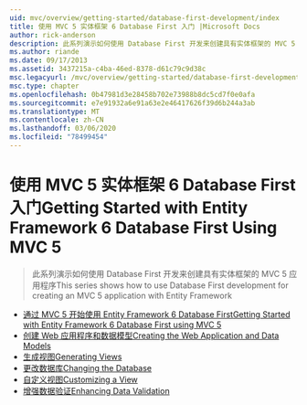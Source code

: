 ```yaml
---
uid: mvc/overview/getting-started/database-first-development/index
title: 使用 MVC 5 实体框架 6 Database First 入门 |Microsoft Docs
author: rick-anderson
description: 此系列演示如何使用 Database First 开发来创建具有实体框架的 MVC 5 应用程序
ms.author: riande
ms.date: 09/17/2013
ms.assetid: 3437215a-c4ba-46ed-8378-d61c79c9d38c
msc.legacyurl: /mvc/overview/getting-started/database-first-development
msc.type: chapter
ms.openlocfilehash: 0b47981d3e28458b702e73988b8dc5cd7f0e0afa
ms.sourcegitcommit: e7e91932a6e91a63e2e46417626f39d6b244a3ab
ms.translationtype: MT
ms.contentlocale: zh-CN
ms.lasthandoff: 03/06/2020
ms.locfileid: "78499454"
---
```

# <a name="getting-started-with-entity-framework-6-database-first-using-mvc-5"></a><span data-ttu-id="2c28c-103">使用 MVC 5 实体框架 6 Database First 入门</span><span class="sxs-lookup"><span data-stu-id="2c28c-103">Getting Started with Entity Framework 6 Database First Using MVC 5</span></span>

> <span data-ttu-id="2c28c-104">此系列演示如何使用 Database First 开发来创建具有实体框架的 MVC 5 应用程序</span><span class="sxs-lookup"><span data-stu-id="2c28c-104">This series shows how to use Database First development for creating an MVC 5 application with Entity Framework</span></span>

- [<span data-ttu-id="2c28c-105">通过 MVC 5 开始使用 Entity Framework 6 Database First</span><span class="sxs-lookup"><span data-stu-id="2c28c-105">Getting Started with Entity Framework 6 Database First using MVC 5</span></span>](setting-up-database.md)
- [<span data-ttu-id="2c28c-106">创建 Web 应用程序和数据模型</span><span class="sxs-lookup"><span data-stu-id="2c28c-106">Creating the Web Application and Data Models</span></span>](creating-the-web-application.md)
- [<span data-ttu-id="2c28c-107">生成视图</span><span class="sxs-lookup"><span data-stu-id="2c28c-107">Generating Views</span></span>](generating-views.md)
- [<span data-ttu-id="2c28c-108">更改数据库</span><span class="sxs-lookup"><span data-stu-id="2c28c-108">Changing the Database</span></span>](changing-the-database.md)
- [<span data-ttu-id="2c28c-109">自定义视图</span><span class="sxs-lookup"><span data-stu-id="2c28c-109">Customizing a View</span></span>](customizing-a-view.md)
- [<span data-ttu-id="2c28c-110">增强数据验证</span><span class="sxs-lookup"><span data-stu-id="2c28c-110">Enhancing Data Validation</span></span>](enhancing-data-validation.md)
